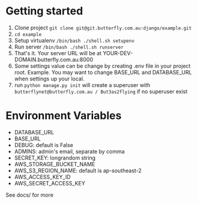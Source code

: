 Getting started
===============

1. Clone project `git clone git@git.butterfly.com.au:django/example.git`
2. `cd example`
3. Setup virtualenv `/bin/bash ./shell.sh setupenv`
4. Run server `/bin/bash ./shell.sh runserver`
5. That's it. Your server URL will be at YOUR-DEV-DOMAIN.butterfly.com.au:8000
6. Some settings value can be change by creating .env file in your project root. Example. You may want to change BASE_URL and DATABASE_URL when settings up your local.
7. run `python manage.py init` will create a superuser with `butterflynet@butterfly.com.au / But3as2flying` if no superuser exist

Environment Variables
===============
- DATABASE_URL
- BASE_URL
- DEBUG: default is False
- ADMINS: admin's email, separate by comma
- SECRET_KEY: longrandom string
- AWS_STORAGE_BUCKET_NAME
- AWS_S3_REGION_NAME: default is ap-southeast-2
- AWS_ACCESS_KEY_ID
- AWS_SECRET_ACCESS_KEY

See docs/ for more 
